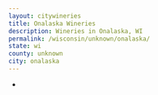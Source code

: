 ```yaml
---
layout: citywineries
title: Onalaska Wineries
description: Wineries in Onalaska, WI
permalink: /wisconsin/unknown/onalaska/
state: wi
county: unknown
city: onalaska
---
```

-
